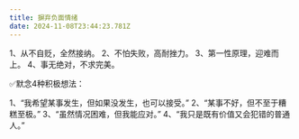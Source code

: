 ```yaml
---
title: 摒弃负面情绪
date: 2024-11-08T23:44:23.781Z
---
```


1、从不自贬，全然接纳。
2、不怕失败，高耐挫力。
3、第一性原理，迎难而上。
4、事无绝对，不求完美。

✅默念4种积极想法：

1、“我希望某事发生，但如果没发生，也可以接受。” 
2、“某事不好，但不至于糟糕至极。” 
3、“虽然情况困难，但我能应对。” 
4、“我只是既有价值又会犯错的普通人。”


